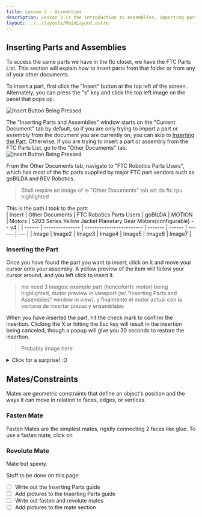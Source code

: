 ```yaml
---
title: Lesson 3 - Assemblies
description: Lesson 3 is the introduction to assemblies, importing parts, and basic mates.
layout: ../../layouts/MainLayout.astro
---
```


## Inserting Parts and Assemblies
  To access the same parts we have in the ftc closet, we have the FTC Parts List. This section will explain how to insert parts from that folder or from any of your other documents.  

  To insert a part, first click the "Insert" button at the top left of the screen. Alternately, you can press the "s" key and click the top left image on the panel that pops up.

![Insert Button Being Pressed](https://raw.githubusercontent.com/WestwoodRobotics/wwroboftc/a7afa2cfaa397785d1d404d625a2f96546ec7051/src/images/CAD/Lesson-3/insert-button-pressed.png)

  The "Inserting Parts and Assemblies" window starts on the "Current Document" tab by default, so if you are only trying to import a part or assembly from the document you are currently on, you can skip to [Inserting the Part](#inserting-the-part). Otherwise, if you are trying to insert a part or assembly from the FTC Parts List, go to the "Other Documents" tab.
![Insert Button Being Pressed](https://github.com/WestwoodRobotics/wwroboftc/blob/main/src/images/CAD/Lesson-3/insert-parts-and-assemblies.jpg?raw=true)

 From the Other Documents tab, navigate to "FTC Robotics Parts Users", which has most of the ftc parts supplied by major FTC part vendors such as goBILDA and REV Robotics.
> Shall require an image of le "Other Documents" tab wit da ftc rpu highlighted

This is the path I took to the part:  
| Insert | Other Documents | FTC Robotics Parts Users | goBILDA | MOTION | Motors | 5203 Series Yellow Jacket Planetary Gear Motors(configurable) -- v4 |
| ------ | --------------- | ------------------------ | ------- | ------ | ------ | --- |
|  Image |      Image2     |          Image3          | Image4  | Image5 | Image6 | Image7 |


### Inserting the Part
  Once you have found the part you want to insert, click on it and move your cursor onto your assembly. A yellow preview of the item will follow your cursor around, and you left click to insert it.
> me need 3 images: example part (henceforth: motor) being highlighted, motor preview in viewport (w/ "Inserting Parts and Assemblies" window in view), y finalmente el motor actual con la ventana de insertar piezas y ensamblajes

  When you have inserted the part, hit the check mark to confirm the insertion. Clicking the X or hitting the Esc key will result in the insertion being canceled, though a popup will give you 30 seconds to restore the insertion.
> Probably image here

<details> <summary> Click for a surprise! :D  </summary>
._. <-- funny looking cat  <br>
-|-  <br>
/ \  <br>
</details>

## Mates/Constraints
Mates are geometric constraints that define an object's position and the ways it can move in relation to faces, edges, or vertices.

### Fasten Mate
Fasten Mates are the simplest mates, rigidly connecting 2 faces like glue. To use a fasten mate, click on 

### Revolute Mate
Mate but spinny.

Stuff to be done on this page:  
 - [ ] Write out the Inserting Parts guide
 - [ ] Add pictures to the Inserting Parts guide
 - [ ] Write out fasten and revolute mates
 - [ ] Add pictures to the mate section
